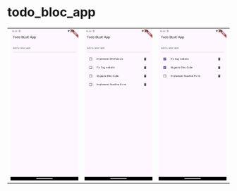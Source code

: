 # todo_bloc_app

<table>
  <tr>
    <td><img src="Screenshot_20241028_102955.png" alt="Screenshot" width="200"/></td>
    <td><img src="Screenshot_20241028_103050.png" alt="Screenshot" width="200"/></td>
    <td><img src="Screenshot_20241028_103058.png" alt="Screenshot" width="200"/></td>
  </tr>
</table>